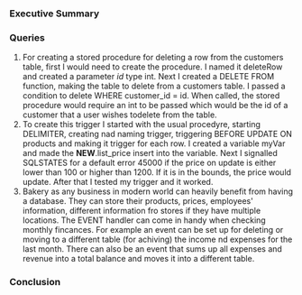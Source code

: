<h3>Executive Summary</h3>

<p></p>

<h3>Queries</h3>

<ol>
  <li>For creating a stored procedure for deleting a row from the customers table, first I would need to create the procedure. I named it deleteRow and created a parameter <i>id</i> type int. Next I created a DELETE FROM function, making the table to delete from a customers table. I passed a condition to delete WHERE customer_id = id. When called, the stored procedure would require an int to be passed which would be the id of a customer that a user wishes todelete from the table.
  <li>To create this trigger I started with the usual procedyre, starting DELIMITER, creating nad naming trigger, triggering BEFORE UPDATE ON products and making it trigger for each row. I created a variable myVar and made the <b>NEW</b>.list_price insert into the variable. Next I signalled SQLSTATES for a default error 45000 if the price on update is either lower than 100 or higher than 1200. If it is in the bounds, the price would update. After that I tested my trigger and it worked.
  <li>Bakery as any business in modern world can heavily benefit from having a database. They can store their products, prices, employees' information, different information fro stores if they have multiple locations. The EVENT handler can come in handy when checking monthly fincances. For example an event can be set up for deleting or moving to a different table (for achiving) the income nd expenses for the last month. There can also be an event that sums up all expenses and revenue into a total balance and moves it into a different table.
</ol>

<h3>Conclusion</h3>

<p></p>
